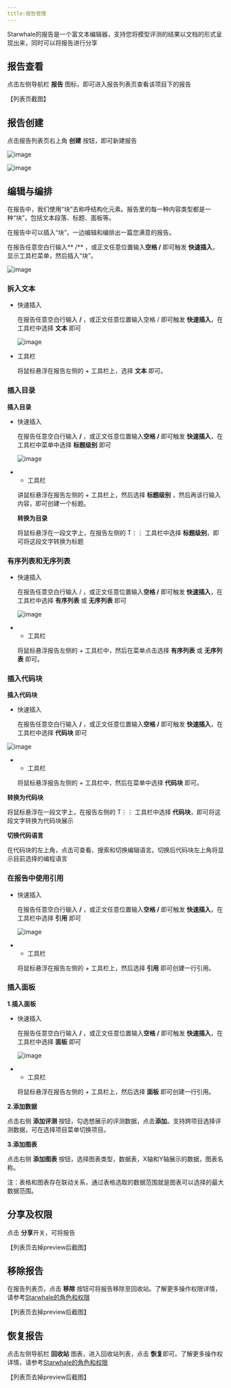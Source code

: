 ```yaml
---
title:报告管理
---
```

Starwhale的报告是一个富文本编辑器，支持您将模型评测的结果以文档的形式呈现出来，同时可以将报告进行分享

## 报告查看

点击左侧导航栏 **报告** 图标，即可进入报告列表页查看该项目下的报告

【列表页截图】

## 报告创建

点击报告列表页右上角 **创建** 按钮，即可新建报告

![image](https://starwhale-examples.oss-cn-beijing.aliyuncs.com/docs/User%20guide/report/create%20button.jpg)

![image](https://starwhale-examples.oss-cn-beijing.aliyuncs.com/docs/User%20guide/report/create%20report.jpg)

## 编辑与编排

在报告中，我们使用“块”去称呼结构化元素。报告里的每一种内容类型都是一种“块”，包括文本段落、标题、面板等。

在报告中可以插入“块”，一边编辑和编排出一篇您满意的报告。

在报告任意空白行输入** /** ，或正文任意位置输入**空格 /** 即可触发 **快速插入**，显示工具栏菜单，然后插入“块”。

![image](https://starwhale-examples.oss-cn-beijing.aliyuncs.com/docs/User%20guide/report/toolbar.jpg)

### 拆入文本

- 快速插入

  在报告任意空白行输入 **/** ，或正文任意位置输入空格 / 即可触发 **快速插入**，在工具栏中选择 **文本** 即可

  ![image](https://starwhale-examples.oss-cn-beijing.aliyuncs.com/docs/User%20guide/report/text.jpg)

- 工具栏

  将鼠标悬浮在报告左侧的 + 工具栏上，选择 **文本** 即可。

### 插入目录

**插入目录**

- 快速插入

  在报告任意空白行输入 **/** ，或正文任意位置输入**空格 /** 即可触发 **快速插入**，在工具栏中菜单中选择 **标题级别** 即可

  ![image](https://starwhale-examples.oss-cn-beijing.aliyuncs.com/docs/User%20guide/report/heading.jpg)

- + 工具栏

  讲鼠标悬浮在报告左侧的 + 工具栏上，然后选择 **标题级别** ，然后再该行输入内容，即可创建一个标题。

  **转换为目录**

  将鼠标悬浮在一段文字上，在报告左侧的 T⋮⋮ 工具栏中选择 **标题级别**，即可将这段文字转换为标题

### 有序列表和无序列表

- 快速插入

  在报告任意空白行输入 / ，或正文任意位置输入**空格 /** 即可触发 **快速插入**，在工具栏中选择 **有序列表** 或 **无序列表** 即可

  ![image](https://starwhale-examples.oss-cn-beijing.aliyuncs.com/docs/User%20guide/report/number%20and%20bullet%20list.jpg)

- + 工具栏

  将鼠标悬浮报告左侧的 + 工具栏中，然后在菜单点击选择 **有序列表** 或 **无序列表** 即可。

### 插入代码块

**插入代码块**

- 快速插入

  在报告任意空白行输入 **/** ，或正文任意位置输入**空格 /** 即可触发 **快速插入**，在工具栏中选择 **代码块** 即可

 ![image](https://starwhale-examples.oss-cn-beijing.aliyuncs.com/docs/User%20guide/report/code.jpg)

- + 工具栏

  将鼠标悬浮报告左侧的 + 工具栏中，然后在菜单中选择 **代码块** 即可。

**转换为代码块**

将鼠标悬浮在一段文字上，在报告左侧的 T⋮⋮ 工具栏中选择 **代码块**，即可将这段文字转换为代码块展示

**切换代码语言**

在代码块的左上角，点击可查看、搜索和切换编辑语言。切换后代码块左上角将显示目前选择的编程语言

### 在报告中使用引用

- 快速插入

  在报告任意空白行输入 **/** ，或正文任意位置输入**空格 /** 即可触发 **快速插入**，在工具栏中选择 **引用** 即可

  ![image](https://starwhale-examples.oss-cn-beijing.aliyuncs.com/docs/User%20guide/report/quote.jpg)

- + 工具栏

  将鼠标悬浮在报告左侧的 + 工具栏上，然后选择 **引用** 即可创建一行引用。

### 插入面板

**1.插入面板**

- 快速插入

  在报告任意空白行输入 **/** ，或正文任意位置输入**空格 /** 即可触发 **快速插入**，在工具栏中选择 **面板** 即可

  ![image](https://starwhale-examples.oss-cn-beijing.aliyuncs.com/docs/User%20guide/report/panel.jpg)

- + 工具栏

  将鼠标悬浮在报告左侧的 + 工具栏上，然后选择 **面板** 即可创建一行引用。
  
**2.添加数据**

点击右侧 **添加评测** 按钮，勾选想展示的评测数据，点击**添加**。支持跨项目选择评测数据，可在选择项目菜单切换项目。

**3.添加图表**

点击右侧 **添加图表** 按钮，选择图表类型，数据表，X轴和Y轴展示的数据，图表名称。

注：表格和图表存在联动关系，通过表格选取的数据范围就是图表可以选择的最大数据范围。

## 分享及权限

点击 **分享**开关，可将报告

【列表页去掉preview后截图】

## 移除报告

在报告列表页，点击 **移除** 按钮可将报告移除至回收站。了解更多操作权限详情，请参考[Starwhale的角色和权限](https://starwhale.cn/docs/concepts/roles-permissions)

【列表页去掉preview后截图】

## 恢复报告

点击左侧导航栏 **回收站** 图表，进入回收站列表，点击 **恢复**即可。了解更多操作权详情，请参考[Starwhale的角色和权限](https://starwhale.cn/docs/concepts/roles-permissions)

【列表页去掉preview后截图】
